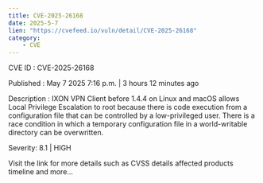 ```yaml
---
title: CVE-2025-26168
date: 2025-5-7
lien: "https://cvefeed.io/vuln/detail/CVE-2025-26168"
category:
    - CVE
---
```


CVE ID : CVE-2025-26168

Published :  May 7
2025
7:16 p.m. | 3 hours
12 minutes ago

Description : IXON VPN Client before 1.4.4 on Linux and macOS allows Local Privilege Escalation to root because there is code execution from a configuration file that can be controlled by a low-privileged user. There is a race condition in which a temporary configuration file
in a world-writable directory
can be overwritten.

Severity: 8.1 | HIGH

Visit the link for more details
such as CVSS details
affected products
timeline
and more...
